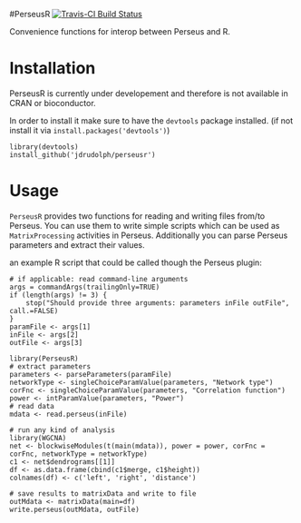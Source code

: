#PerseusR
[![Travis-CI Build Status](https://travis-ci.org/jdrudolph/PerseusR.svg?branch=master)](https://travis-ci.org/jdrudolph/PerseusR)

Convenience functions for interop between Perseus and R.

# Installation

PerseusR is currently under developement and therefore is not available in CRAN 
or bioconductor.

In order to install it make sure to have the `devtools` package installed.
(if not install it via `install.packages('devtools')`)

```{R}
library(devtools)
install_github('jdrudolph/perseusr')
```

# Usage

`PerseusR` provides two functions for reading and writing files from/to Perseus.
You can use them to write simple scripts which can be used as
`MatrixProcessing` activities in Perseus. Additionally you can parse Perseus
parameters and extract their values.

an example R script that could be called though the Perseus plugin:

```{R}
# if applicable: read command-line arguments
args = commandArgs(trailingOnly=TRUE)
if (length(args) != 3) {
	stop("Should provide three arguments: parameters inFile outFile", call.=FALSE)
}
paramFile <- args[1]
inFile <- args[2]
outFile <- args[3]

library(PerseusR)
# extract parameters
parameters <- parseParameters(paramFile)
networkType <- singleChoiceParamValue(parameters, "Network type")
corFnc <- singleChoiceParamValue(parameters, "Correlation function")
power <- intParamValue(parameters, "Power")
# read data
mdata <- read.perseus(inFile)

# run any kind of analysis
library(WGCNA)
net <- blockwiseModules(t(main(mdata)), power = power, corFnc = corFnc, networkType = networkType)
c1 <- net$dendrograms[[1]]
df <- as.data.frame(cbind(c1$merge, c1$height))
colnames(df) <- c('left', 'right', 'distance')

# save results to matrixData and write to file
outMdata <- matrixData(main=df)
write.perseus(outMdata, outFile)
```
